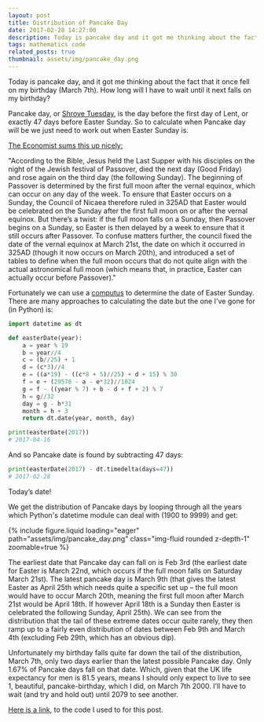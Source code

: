 ```yaml
---
layout: post
title: Distribution of Pancake Day
date: 2017-02-28 14:27:00
description: Today is pancake day and it got me thinking about the fact that I remember the day falling on my birthday (March 7th) just once in my lifetime. How long will I have to wait until it next falls on my birthday?
tags: mathematics code
related_posts: true
thumbnail: assets/img/pancake_day.png
---
```


Today is pancake day, and it got me thinking about the fact that it once fell on my birthday (March 7th). How long will I have to wait until it next falls on my birthday?

Pancake day, or [Shrove Tuesday](https://en.wikipedia.org/wiki/Shrove_Tuesday), is the day before the first day of Lent, or exactly 47 days before Easter Sunday. So to calculate when Pancake day will be we just need to work out when Easter Sunday is.

[The Economist sums this up nicely:](http://www.economist.com/blogs/economist-explains/2013/03/economist-explains-why-easter-moves-around)

"According to the Bible, Jesus held the Last Supper with his disciples on the night of the Jewish festival of Passover, died the next day (Good Friday) and rose again on the third day (the following Sunday). The beginning of Passover is determined by the first full moon after the vernal equinox, which can occur on any day of the week. To ensure that Easter occurs on a Sunday, the Council of Nicaea therefore ruled in 325AD that Easter would be celebrated on the Sunday after the first full moon on or after the vernal equinox. But there’s a twist: if the full moon falls on a Sunday, then Passover begins on a Sunday, so Easter is then delayed by a week to ensure that it still occurs after Passover. To confuse matters further, the council fixed the date of the vernal equinox at March 21st, the date on which it occurred in 325AD (though it now occurs on March 20th), and introduced a set of tables to define when the full moon occurs that do not quite align with the actual astronomical full moon (which means that, in practice, Easter can actually occur before Passover)."

Fortunately we can use a [computus](https://en.wikipedia.org/wiki/Computus) to determine the date of Easter Sunday. There are many approaches to calculating the date but the one I've gone for (in Python) is:

```python
import datetime as dt

def easterDate(year):
    a = year % 19
    b = year//4
    c = (b//25) + 1
    d = (c*3)//4
    e = ((a*19) - ((c*8 + 5)//25) + d + 15) % 30
    f = e + (29578 - a - e*32)//1024
    g = f - ((year % 7) + b - d + f + 2) % 7
    h = g//32
    day = g - h*31
    month = h + 3
    return dt.date(year, month, day)

print(easterDate(2017))
# 2017-04-16
```

And so Pancake date is found by subtracting 47 days:

```python
print(easterDate(2017) - dt.timedelta(days=47))
# 2017-02-28
```

Today’s date!

We get the distribution of Pancake days by looping through all the years which Python's datetime module can deal with (1900 to 9999) and get:

<div class="row mt-3">
    <div class="col-sm mt-3 mt-md-0">
        {% include figure.liquid loading="eager" path="assets/img/pancake_day.png" class="img-fluid rounded z-depth-1" zoomable=true %}
    </div>
</div>

The earliest date that Pancake day can fall on is Feb 3rd (the earliest date for Easter is March 22nd, which occurs if the full moon falls on Saturday March 21st). The latest pancake day is March 9th (that gives the latest Easter as April 25th which needs quite a specific set up – the full moon would have to occur March 20th, meaning the first full moon after March 21st would be April 18th. If however April 18th is a Sunday then Easter is celebrated the following Sunday, April 25th). We can see from the distribution that the tail of these extreme dates occur quite rarely, they then ramp up to a fairly even distribution of dates between Feb 9th and March 4th (excluding Feb 29th, which has an obvious dip).

Unfortunately my birthday falls quite far down the tail of the distribution, March 7th, only two days earlier than the latest possible Pancake day. Only 1.67% of Pancake days fall on that date. Which, given that the UK life expectancy for men is 81.5 years, means I should only expect to live to see 1, beautiful, pancake-birthday, which I did, on March 7th 2000. I’ll have to wait (and try and hold out) until 2079 to see another.

[Here is a link](/assets/code/Shrove_Tue_Dist.py), to the code I used to for this post.
